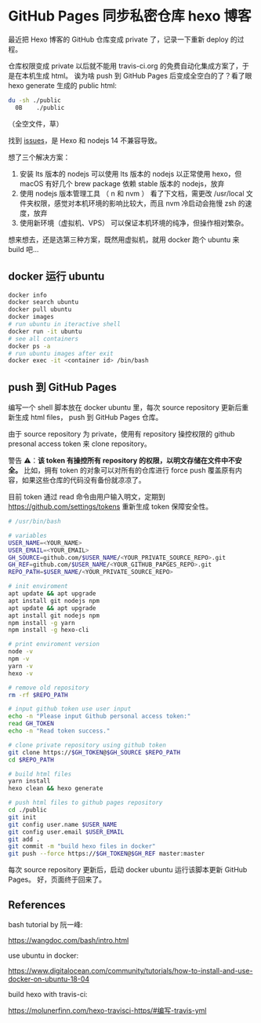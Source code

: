 # GitHub Pages 同步私密仓库 hexo 博客

最近把 Hexo 博客的 GitHub 仓库变成 private 了，记录一下重新 deploy 的过程。

仓库权限变成 private 以后就不能用 travis-ci.org 的免费自动化集成方案了，于是在本机生成 html。
诶为啥 push 到 GitHub Pages 后变成全空白的了？看了眼 hexo generate 生成的 public html:

```bash
du -sh ./public
  0B    ./public
```

（全空文件，草）

找到 [issues](https://github.com/hexojs/hexo/issues/4289)，是 Hexo 和 nodejs 14 不兼容导致。

想了三个解决方案：

1. 安装 lts 版本的 nodejs
   可以使用 lts 版本的 nodejs 以正常使用 hexo，但 macOS 有好几个 brew package 依赖 stable 版本的 nodejs，放弃
2. 使用 nodejs 版本管理工具 （ n 和 nvm ）
   看了下文档，需更改 /usr/local 文件夹权限，感觉对本机环境的影响比较大，而且 nvm 冷启动会拖慢 zsh 的速度，放弃
3. 使用新环境（虚拟机、VPS）
   可以保证本机环境的纯净，但操作相对繁杂。

想来想去，还是选第三种方案，既然用虚拟机，就用 docker 跑个 ubuntu 来 build 吧...

## docker 运行 ubuntu

```bash
docker info
docker search ubuntu
docker pull ubuntu
docker images
# run ubuntu in iteractive shell
docker run -it ubuntu
# see all containers
docker ps -a
# run ubuntu images after exit
docker exec -it <container id> /bin/bash
```

## push 到 GitHub Pages

编写一个 shell 脚本放在 docker ubuntu 里，每次 source repository 更新后重新生成 html files， push 到 GitHub Pages 仓库。

由于 source repository 为 private，使用有 repository 操控权限的 github presonal access token 来 clone repository。

警告 ⚠️：**该 token 有操控所有 repository 的权限，以明文存储在文件中不安全。** 比如，拥有 token 的对象可以对所有的仓库进行 force push 覆盖原有内容，如果这些仓库的代码没有备份就凉凉了。

目前 token 通过 read 命令由用户输入明文，定期到 https://github.com/settings/tokens 重新生成 token 保障安全性。

```bash
# /usr/bin/bash

# variables
USER_NAME=<YOUR_NAME>
USER_EMAIL=<YOUR_EMAIL>
GH_SOURCE=github.com/$USER_NAME/<YOUR_PRIVATE_SOURCE_REPO>.git
GH_REF=github.com/$USER_NAME/<YOUR_GITHUB_PAPGES_REPO>.git
REPO_PATH=$USER_NAME/<YOUR_PRIVATE_SOURCE_REPO>

# init enviroment
apt update && apt upgrade
apt install git nodejs npm
apt update && apt upgrade
apt install git nodejs npm
npm install -g yarn
npm install -g hexo-cli

# print enviroment version
node -v
npm -v
yarn -v
hexo -v

# remove old repository
rm -rf $REPO_PATH

# input github token use user input
echo -n "Please input Github personal access token:"
read GH_TOKEN
echo -n "Read token success."

# clone private repository using github token
git clone https://$GH_TOKEN@$GH_SOURCE $REPO_PATH
cd $REPO_PATH

# build html files
yarn install
hexo clean && hexo generate

# push html files to github pages repository
cd ./public
git init
git config user.name $USER_NAME
git config user.email $USER_EMAIL
git add .
git commit -m "build hexo files in docker"
git push --force https://$GH_TOKEN@$GH_REF master:master
```

每次 source repository 更新后，启动 docker ubuntu 运行该脚本更新 GitHub Pages。
好，页面终于回来了。

## References

bash tutorial by 阮一峰:

https://wangdoc.com/bash/intro.html

use ubuntu in docker:

https://www.digitalocean.com/community/tutorials/how-to-install-and-use-docker-on-ubuntu-18-04

build hexo with travis-ci:

https://molunerfinn.com/hexo-travisci-https/#编写-travis-yml
